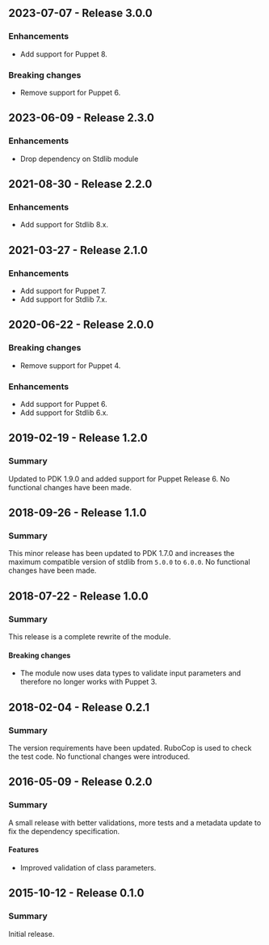 ## 2023-07-07 - Release 3.0.0

### Enhancements

- Add support for Puppet 8.

### Breaking changes

- Remove support for Puppet 6.

## 2023-06-09 - Release 2.3.0

### Enhancements

- Drop dependency on Stdlib module

## 2021-08-30 - Release 2.2.0

### Enhancements

- Add support for Stdlib 8.x.

## 2021-03-27 - Release 2.1.0

### Enhancements

- Add support for Puppet 7.
- Add support for Stdlib 7.x.

## 2020-06-22 - Release 2.0.0

### Breaking changes

- Remove support for Puppet 4.

### Enhancements

- Add support for Puppet 6.
- Add support for Stdlib 6.x.

## 2019-02-19 - Release 1.2.0

### Summary

Updated to PDK 1.9.0 and added support for Puppet Release 6. No functional changes have been made.

## 2018-09-26 - Release 1.1.0

### Summary

This minor release has been updated to PDK 1.7.0 and increases the maximum compatible version of stdlib from `5.0.0` to `6.0.0`. No functional changes have been made.

## 2018-07-22 - Release 1.0.0

### Summary

This release is a complete rewrite of the module.

#### Breaking changes

- The module now uses data types to validate input parameters and therefore no longer works with Puppet 3.

## 2018-02-04 - Release 0.2.1

### Summary

The version requirements have been updated. RuboCop is used to check the test code. No functional changes were introduced.

## 2016-05-09 - Release 0.2.0

### Summary

A small release with better validations, more tests and a metadata update to fix the dependency specification.

#### Features

- Improved validation of class parameters.

## 2015-10-12 - Release 0.1.0

### Summary

Initial release.
